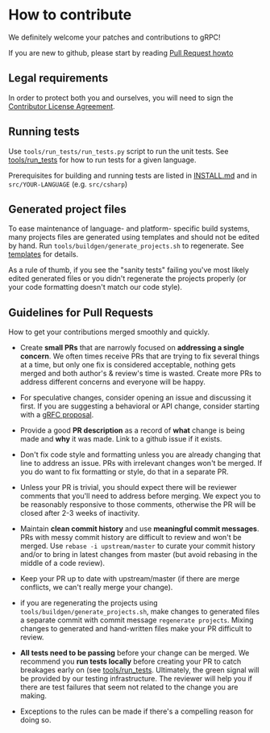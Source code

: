 # How to contribute

We definitely welcome your patches and contributions to gRPC!

If you are new to github, please start by reading [Pull Request howto](https://help.github.com/articles/about-pull-requests/)

## Legal requirements

In order to protect both you and ourselves, you will need to sign the
[Contributor License Agreement](https://identity.linuxfoundation.org/projects/cncf).

## Running tests

Use `tools/run_tests/run_tests.py` script to run the unit tests.
See [tools/run_tests](tools/run_tests) for how to run tests for a given language.

Prerequisites for building and running tests are listed in [INSTALL.md](INSTALL.md)
and in `src/YOUR-LANGUAGE` (e.g. `src/csharp`)

## Generated project files

To ease maintenance of language- and platform- specific build systems,
many projects files are generated using templates and should not be edited
by hand.
Run `tools/buildgen/generate_projects.sh` to regenerate.
See [templates](templates) for details.

As a rule of thumb, if you see the "sanity tests" failing you've most likely edited generated files or you didn't regenerate the projects properly (or your code formatting doesn't match our code style).

## Guidelines for Pull Requests
How to get your contributions merged smoothly and quickly.
 
- Create **small PRs** that are narrowly focused on **addressing a single concern**. We often times receive PRs that are trying to fix several things at a time, but only one fix is considered acceptable, nothing gets merged and both author's & review's time is wasted. Create more PRs to address different concerns and everyone will be happy.
 
- For speculative changes, consider opening an issue and discussing it first. If you are suggesting a behavioral or API change, consider starting with a [gRFC proposal](https://github.com/grpc/proposal). 
 
- Provide a good **PR description** as a record of **what** change is being made and **why** it was made. Link to a github issue if it exists.
 
- Don't fix code style and formatting unless you are already changing that line to address an issue. PRs with irrelevant changes won't be merged. If you do want to fix formatting or style, do that in a separate PR.
 
- Unless your PR is trivial, you should expect there will be reviewer comments that you'll need to address before merging. We expect you to be reasonably responsive to those comments, otherwise the PR will be closed after 2-3 weeks of inactivity.
 
- Maintain **clean commit history** and use **meaningful commit messages**. PRs with messy commit history are difficult to review and won't be merged. Use `rebase -i upstream/master` to curate your commit history and/or to bring in latest changes from master (but avoid rebasing in the middle of a code review).
 
- Keep your PR up to date with upstream/master (if there are merge conflicts, we can't really merge your change).
 
- if you are regenerating the projects using `tools/buildgen/generate_projects.sh`, make changes to generated files a separate commit with commit message `regenerate projects`. Mixing changes to generated and hand-written files make your PR difficult to review.
 
- **All tests need to be passing** before your change can be merged. We recommend you **run tests locally** before creating your PR to catch breakages early on (see [tools/run_tests](tools/run_tests). Ultimately, the green signal will be provided by our testing infrastructure. The reviewer will help you if there are test failures that seem not related to the change you are making.
 
- Exceptions to the rules can be made if there's a compelling reason for doing so.



